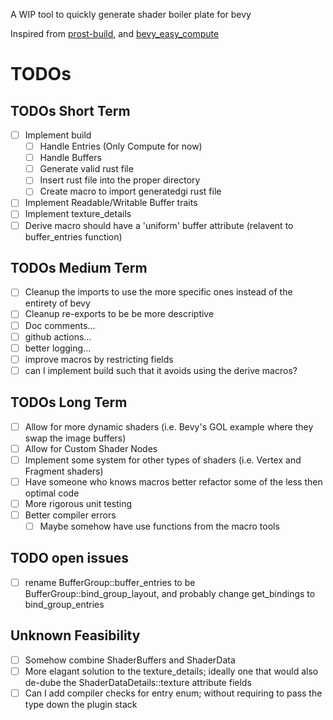 A WIP tool to quickly generate shader boiler plate for bevy

Inspired from [prost-build](https://github.com/tokio-rs/prost), and [bevy_easy_compute](https://github.com/AnthonyTornetta/bevy_easy_compute)

# TODOs
## TODOs Short Term
- [ ] Implement build
    - [ ] Handle Entries (Only Compute for now)
    - [ ] Handle Buffers
    - [ ] Generate valid rust file
    - [ ] Insert rust file into the proper directory
    - [ ] Create macro to import generatedgi rust file
- [ ] Implement Readable/Writable Buffer traits
- [ ] Implement texture_details
- [ ] Derive macro should have a 'uniform' buffer attribute (relavent to buffer_entries function)

## TODOs Medium Term
- [ ] Cleanup the imports to use the more specific ones instead of the entirety of bevy
- [ ] Cleanup re-exports to be be more descriptive
- [ ] Doc comments...
- [ ] github actions...
- [ ] better logging...
- [ ] improve macros by restricting fields
- [ ] can I implement build such that it avoids using the derive macros?

## TODOs Long Term
- [ ] Allow for more dynamic shaders (i.e. Bevy's GOL example where they swap the image buffers)
- [ ] Allow for Custom Shader Nodes
- [ ] Implement some system for other types of shaders (i.e. Vertex and Fragment shaders)
- [ ] Have someone who knows macros better refactor some of the less then optimal code
- [ ] More rigorous unit testing
- [ ] Better compiler errors
    - [ ] Maybe somehow have use functions from the macro tools

## TODO open issues
- [ ] rename BufferGroup::buffer_entries to be BufferGroup::bind_group_layout, and probably change get_bindings to bind_group_entries

## Unknown Feasibility
- [ ] Somehow combine ShaderBuffers and ShaderData
- [ ] More elagant solution to the texture_details; ideally one that would also de-dube the ShaderDataDetails::texture attribute fields
- [ ] Can I add compiler checks for entry enum; without requiring to pass the type down the plugin stack
